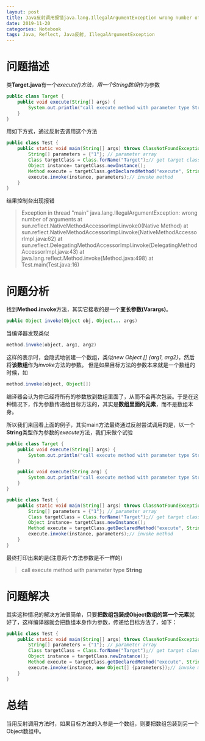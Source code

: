```yaml
---
layout: post
title: Java反射调用报错java.lang.IllegalArgumentException wrong number of arguments
date: 2019-11-20
categories: Notebook
tags: Java, Reflect, Java反射, IllegalArgumentException
---
```


# 问题描述

类**Target.java**有一个*execute()*方法，用一个*String数组*作为参数
~~~Java
public class Target {
    public void execute(String[] args) {
        System.out.println("call execute method with parameter type String[]");
    }
}
~~~

用如下方式，通过反射去调用这个方法
~~~Java
public class Test {
    public static void main(String[] args) throws ClassNotFoundException, IllegalAccessException, InstantiationException, NoSuchMethodException, InvocationTargetException {
        String[] parameters = {"1"}; // parameter array
        Class targetClass = Class.forName("Target");// get target class "Target"
        Object instance= targetClass.newInstance();
        Method execute = targetClass.getDeclaredMethod("execute", String[].class);// get target method "execute"
        execute.invoke(instance, parameters);// invoke method
    }
}
~~~
结果控制台出现报错
> Exception in thread "main" java.lang.IllegalArgumentException: wrong number of arguments
	at sun.reflect.NativeMethodAccessorImpl.invoke0(Native Method)
	at sun.reflect.NativeMethodAccessorImpl.invoke(NativeMethodAccessorImpl.java:62)
	at sun.reflect.DelegatingMethodAccessorImpl.invoke(DelegatingMethodAccessorImpl.java:43)
	at java.lang.reflect.Method.invoke(Method.java:498)
	at Test.main(Test.java:16)
> 

# 问题分析
找到**Method.invoke**方法，其实它接收的是一个**变长参数(Varargs)**。
~~~Java
public Object invoke(Object obj, Object... args)
~~~

当编译器发现类似
~~~Java
method.invoke(object, arg1, arg2)
~~~

这样的表示时，会隐式地创建一个数组，类似*new Object [] {arg1, arg2}*，然后将**该数组**作为*invoke*方法的参数。
但是如果目标方法的参数本来就是一个数组的时候，如
~~~Java
method.invoke(object, Object[])
~~~

编译器会认为你已经将所有的参数放到数组里面了，从而不会再次包装。于是在这种情况下，作为参数传递给目标方法的，其实是**数组里面的元素**，而不是数组本身。

所以我们来回看上面的例子，其实main方法最终通过反射尝试调用的是，以一个**String**类型作为参数的*execute*方法，我们来做个试验
~~~Java
public class Target {
    public void execute(String[] args) {
        System.out.println("call execute method with parameter type String[]");
    }

    public void execute(String arg) {
        System.out.println("call execute method with parameter type String");
    }
}

public class Test {
    public static void main(String[] args) throws ClassNotFoundException, IllegalAccessException, InstantiationException, NoSuchMethodException, InvocationTargetException {
        String[] parameters = {"1"}; // parameter array
        Class targetClass = Class.forName("Target");// get target class "Target"
        Object instance= targetClass.newInstance();
        Method execute = targetClass.getDeclaredMethod("execute", String.class);// get target method "execute"
        execute.invoke(instance, parameters);// invoke method
    }
}
~~~

最终打印出来的是(注意两个方法参数是不一样的)
> call execute method with parameter type **String**

# 问题解决

其实这种情况的解决方法很简单，只要**把数组包装成Object数组的第一个元素**就好了，这样编译器就会把数组本身作为参数，传递给目标方法了，如下：
~~~Java
public class Test {
    public static void main(String[] args) throws ClassNotFoundException, IllegalAccessException, InstantiationException, NoSuchMethodException, InvocationTargetException {
        String[] parameters = {"1"}; // parameter array
        Class targetClass = Class.forName("Target");// get target class "Target"
        Object instance = targetClass.newInstance();
        Method execute = targetClass.getDeclaredMethod("execute", String[].class);// get target method "execute"
        execute.invoke(instance, new Object[] {parameters});// invoke method
    }
}
~~~

# 总结
当用反射调用方法时，如果目标方法的入参是一个数组，则要把数组包装到另一个Object数组中。
